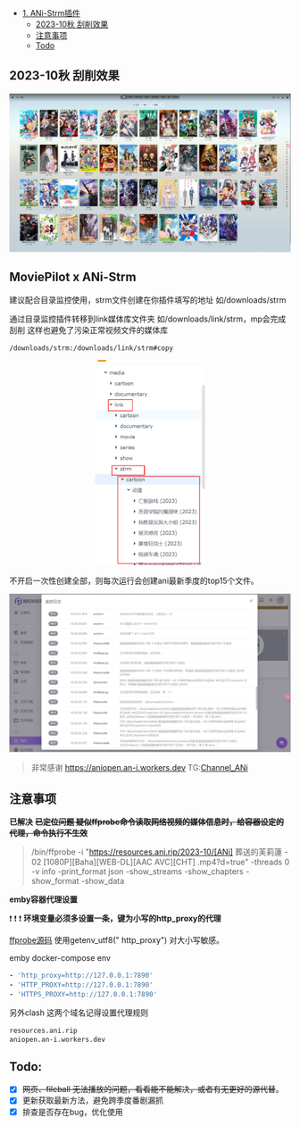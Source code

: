 - [1. ANi-Strm插件](#MoviePilot-x-ANi-Strm)
    - [2023-10秋 刮削效果](#2023-10秋-刮削效果)
    - [注意事项](#注意事项)
    - [Todo](#Todo)
## 2023-10秋 刮削效果

<div align="center">
	<img src="./img/embyani.png">
</div>


## MoviePilot x ANi-Strm

建议配合目录监控使用，strm文件创建在你插件填写的地址 如/downloads/strm

通过目录监控插件转移到link媒体库文件夹 如/downloads/link/strm，mp会完成刮削 这样也避免了污染正常视频文件的媒体库

```
/downloads/strm:/downloads/link/strm#copy
```

<div align="center">
	<img src="./img/link.png" width="200px">
</div>

不开启一次性创建全部，则每次运行会创建ani最新季度的top15个文件。

<div align="center">
	<img src="./img/pic1.png">
</div>

> 非常感谢 https://aniopen.an-i.workers.dev TG:[Channel_ANi](https://t.me/channel_ani)

## 注意事项

**已解决**  ~~**已定位问题 疑似ffprobe命令读取网络视频的媒体信息时，给容器设定的代理，命令执行不生效**~~
> /bin/ffprobe -i "https://resources.ani.rip/2023-10/[ANi] 葬送的芙莉蓮 - 02 [1080P][Baha][WEB-DL][AAC AVC][CHT]
> .mp4?d=true" -threads 0 -v info -print_format json -show_streams -show_chapters -show_format -show_data

**emby容器代理设置**

❗ ❗ ❗ **环境变量必须多设置一条，键为小写的http_proxy的代理**

[ffprobe源码](https://github.com/FFmpeg/FFmpeg/blob/master/libavformat/http.c#L218C48-L218C48) 使用getenv_utf8("
http_proxy") 对大小写敏感。

emby docker-compose env

```yaml
- 'http_proxy=http://127.0.0.1:7890'
- 'HTTP_PROXY=http://127.0.0.1:7890'
- 'HTTPS_PROXY=http://127.0.0.1:7890'
```
另外clash 这两个域名记得设置代理规则
```
resources.ani.rip
aniopen.an-i.workers.dev
```

## Todo:

- [x] ~~网页、fileball 无法播放的问题，看看能不能解决，或者有无更好的源代替~~。
- [x] 更新获取最新方法，避免跨季度番剧漏抓
- [x] 排查是否存在bug，优化使用
